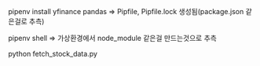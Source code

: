 pipenv install yfinance pandas => Pipfile, Pipfile.lock 생성됨(package.json 같은걸로 추측)

pipenv shell => 가상환경에서 node_module 같은걸 만드는것으로 추측

python fetch_stock_data.py
